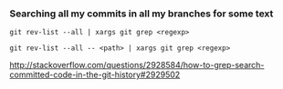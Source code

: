 ### Searching all my commits in all my branches for some text

    git rev-list --all | xargs git grep <regexp>

    git rev-list --all -- <path> | xargs git grep <regexp>


http://stackoverflow.com/questions/2928584/how-to-grep-search-committed-code-in-the-git-history#2929502
